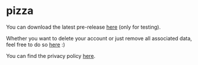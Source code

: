 # pizza

You can download the latest pre-release [here](https://github.com/wanjawischmeier/pizza-flizza/releases/download/v0.4.1/pizza_v0.4.1.apk) (only for testing).


Whether you want to delete your account or just remove all associated data, feel free to do so [here](https://wanjawischmeier.github.io/pizza-flizza/pages/account-management) :)

You can find the privacy policy [here](https://wanjawischmeier.github.io/pizza-flizza/pages/privacy-policy/de).
